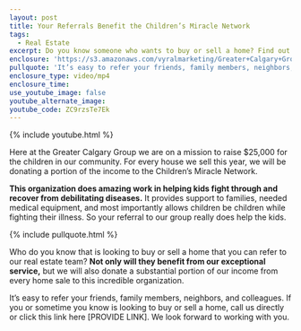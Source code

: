 ```yaml
---
layout: post
title: Your Referrals Benefit the Children’s Miracle Network
tags:
  - Real Estate
excerpt: Do you know someone who wants to buy or sell a home? Find out how your referral can benefit the Children’s Miracle Network.
enclosure: 'https://s3.amazonaws.com/vyralmarketing/Greater+Calgary+Group/Greater+Property+Group+Calgary-Your+referrals+help+the+kids.mp4'
pullquote: 'It’s easy to refer your friends, family members, neighbors, and colleagues.'
enclosure_type: video/mp4
enclosure_time:
use_youtube_image: false
youtube_alternate_image:
youtube_code: ZC9rzsTe7Ek
---
```



{% include youtube.html %}

Here at the Greater Calgary Group we are on a mission to raise $25,000 for the children in our community. For every house we sell this year, we will be donating a portion of the income to the Children’s Miracle Network.

**This organization does amazing work in helping kids fight through and recover from debilitating diseases.** It provides support to families, needed medical equipment, and most importantly allows children be children while fighting their illness. So your referral to our group really does help the kids.

{% include pullquote.html %}

Who do you know that is looking to buy or sell a home that you can refer to our real estate team? **Not only will they benefit from our exceptional service,** but we will also donate a substantial portion of our income from every home sale to this incredible organization.

It’s easy to refer your friends, family members, neighbors, and colleagues. If you or sometime you know is looking to buy or sell a home, call us directly or click this link here [PROVIDE LINK]. We look forward to working with you.
